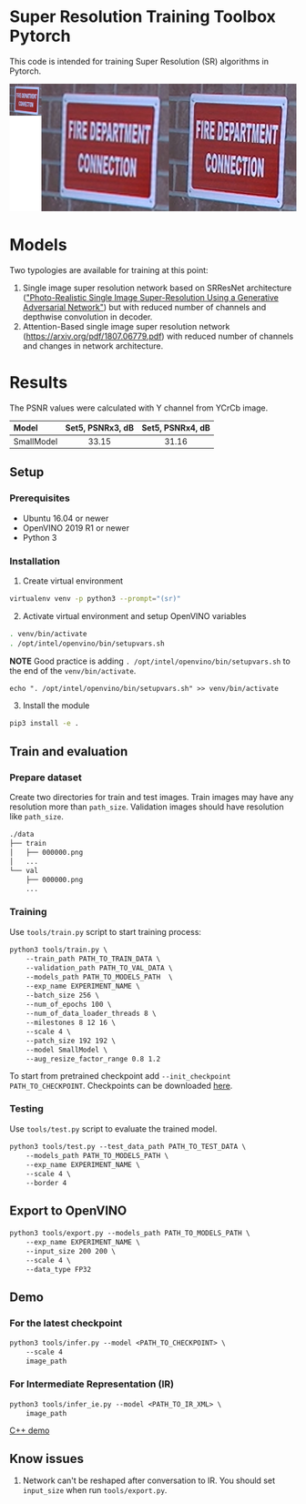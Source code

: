 # Super Resolution Training Toolbox Pytorch
This code is intended for training Super Resolution (SR) algorithms in Pytorch.

![](./sr.jpg)

# Models
Two typologies are available for training at this point:

1. Single image super resolution network based on SRResNet architecture
(["Photo-Realistic Single Image Super-Resolution Using a Generative Adversarial
Network"](https://arxiv.org/pdf/1609.04802.pdf)) but with reduced number of channels and depthwise convolution in decoder.
2. Attention-Based single image super resolution network (https://arxiv.org/pdf/1807.06779.pdf) with reduced number of channels and changes in network architecture.

# Results
The PSNR values were calculated with Y channel from YCrCb image.

| Model      | Set5, PSNRx3, dB | Set5, PSNRx4, dB |
| :--------- | :--------------: | :--------------: |
| SmallModel | 33.15            | 31.16            |


## Setup

### Prerequisites

* Ubuntu 16.04 or newer
* OpenVINO 2019 R1 or newer
* Python 3


### Installation

1. Create virtual environment
```bash
virtualenv venv -p python3 --prompt="(sr)"
```

2. Activate virtual environment and setup OpenVINO variables
```bash
. venv/bin/activate
. /opt/intel/openvino/bin/setupvars.sh
```
**NOTE** Good practice is adding `. /opt/intel/openvino/bin/setupvars.sh` to the end of the `venv/bin/activate`.
```
echo ". /opt/intel/openvino/bin/setupvars.sh" >> venv/bin/activate
```

3. Install the module
```bash
pip3 install -e .
```

## Train and evaluation

### Prepare dataset
Create two directories for train and test images. Train images may have any resolution more than `path_size`.
Validation images should have resolution like `path_size`.

```
./data
├── train
│   ├── 000000.png
│   ...
└── val
    ├── 000000.png
    ...
```

### Training

Use `tools/train.py` script to start training process:
```
python3 tools/train.py \
    --train_path PATH_TO_TRAIN_DATA \
    --validation_path PATH_TO_VAL_DATA \
    --models_path PATH_TO_MODELS_PATH  \
    --exp_name EXPERIMENT_NAME \
    --batch_size 256 \
    --num_of_epochs 100 \
    --num_of_data_loader_threads 8 \
    --milestones 8 12 16 \
    --scale 4 \
    --patch_size 192 192 \
    --model SmallModel \
    --aug_resize_factor_range 0.8 1.2
```

To start from pretrained checkpoint add `--init_checkpoint PATH_TO_CHECKPOINT`.
Checkpoints can be downloaded [here](https://download.01.org/opencv/openvino_training_extensions/models/super_resolution/super_resolution.tar.gz).

### Testing

Use `tools/test.py` script to evaluate the trained model.

```
python3 tools/test.py --test_data_path PATH_TO_TEST_DATA \
    --models_path PATH_TO_MODELS_PATH \
    --exp_name EXPERIMENT_NAME \
    --scale 4 \
    --border 4
```

## Export to OpenVINO
```
python3 tools/export.py --models_path PATH_TO_MODELS_PATH \
    --exp_name EXPERIMENT_NAME \
    --input_size 200 200 \
    --scale 4 \
    --data_type FP32
```

## Demo

### For the latest checkpoint
```
python3 tools/infer.py --model <PATH_TO_CHECKPOINT> \
    --scale 4
    image_path
```

### For Intermediate Representation (IR)
```
python3 tools/infer_ie.py --model <PATH_TO_IR_XML> \
    image_path
```

[C++ demo](https://github.com/opencv/open_model_zoo/tree/master/demos/super_resolution_demo)


## Know issues

1. Network can't be reshaped after conversation to IR. You should set `input_size` when run `tools/export.py`.
